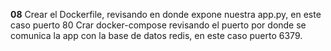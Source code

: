 **08**
Crear el Dockerfile, revisando en donde expone nuestra app.py, en este caso puerto 80
Crar docker-compose revisando el puerto por donde se comunica la app con la base de datos redis, en este caso puerto 6379.
